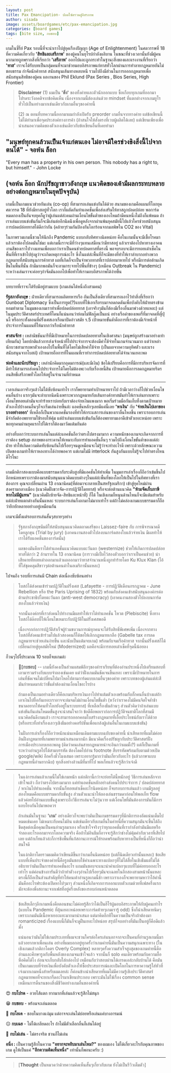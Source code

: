 ```yaml
---
layout: post
title: Pax Emancipation- ปลดโซ่ตรวนสู่อิสรภาพ
author: sisada
image: assets/boardgames/etc/pax-emancipation.jpg
categories: [board games]
tags: [bite size, กบชอบ]
---
```

เกมในซี่รี่ย์ Pax รอบนี้ที่จะนำเราไปสู่ยุคเรืองปัญญา (Age of Enlightenment) ในศตวรรษที่ 18 ที่ความคิดเกี่ยวกับ **'สิทธิและเสรีภาพ'** ของผู้คนในยุโรปกำลังผลิบาน ในขณะที่ช่วงเวลานั้นยังมีผู้คนมากมายถูกพรากสิ่งที่เรียกว่า **'เสรีภาพ'** ออกไปและถูกกระทำในฐานะสิ่งของและแรงงานที่เรียกว่า **'ทาส'** เราจะได้รับบทเป็นกลุ่มคนที่จะมาช่วยมอบอิสรภาพแก่ทาสทั่วโลกผ่านการทำลายกฎหมายอันไม่ชอบธรรม กำจัดนักค้าทาส สนับสนุนเส้นทางหลบหนี รวมไปถึงมีส่วนในการออกกฎหมายเพื่อสนับสนุนสิทธิของผู้คน ผลงานของ Phil Eklund (Pax Series , Bios Series, High Frontier)

> **​Disclaimer**
> (1) ผมเป็น **'ติ่ง'** ของทั้งค่ายและตัวนักออกแบบ ซื้อเกือบทุกเกมที่ออกมา โปรดระวังอคติจากข้อคิดเห็น เนื่องจากเกมนี้ต้องเล่นด้วย mindset ที่แตกต่างจากเกมยูโรทั่วไปเป็นอย่างมากเช่นเดียวกับเกมอื่นๆของค่ายนี้
> 
> (2) ณ ตอนที่บทความนี้ออกมาผมกำลังเปิดรับ preorder เกมอื่นจากทางค่าย แต่ข้อเขียนนี้ไม่ได้ทำมาเพื่อจุดประสงค์ทางการค้า (ถ้าสนใจให้สั่งตรงที่เวบผู้ผลิตได้เลย) แต่เขียนเพียงเพื่อนำเสนอความคิดของตัวเองเช่นเดียวกับข้อเขียนอื่นที่เคยทำมา


"มนุษย์ทุกคนล้วนเป็นเจ้าแก่ตนเอง ไม่อาจมีใครช่วงชิงสิ่งนี้ไปจากตนได้" - จอห์น ล็อก
----------------------------------------------------------------------------------


"Every man has a property in his own person. This nobody has a right to, but himself." - John Locke


(จอห์น ล๊อก นักปรัชญาชาวอังกฤษ แนวคิดของเค้ามีผลกระทบหลายอย่างต่อกฎหมายในยุคปัจจุบัน)
--------------------------------------


เกมนี้เป็นเกมแนวช่วยกันเล่น (co-op) ที่สามารถเล่นแข่งกันได้ด้วย สนามของเกมคือแผนที่โลกยุคศตวรรต 18 ที่ยังมีทาสอยู่ทั่วโลก เราก็ผลัดกันทำแอคชั่นเพื่อส่งเสริมให้ทาสถูกปลดปล่อย พอการ์ดหมดกองเป็นอันจบยุคก็ดูว่าผู้เล่นแต่ล่ะคนผ่านเงื่อนไขขั้นต่ำของเองไหมถ้ามีคนหนึ่งไม่ถึงก็แพ้หมด ถ้าเราเล่นแบบแข่งขันกันก็จะมีเล่นต่ออีกนิดนึงเพื่อดูหลังจากผ่านพ้นยุคสมัยนี้ไปแล้วใครช่วยสนับสนุนการปลดปล่อยทาสได้ดีกว่ากัน (คล้ายๆร่วมกันป้องกันโลกร้อนจากมลพิษใน CO2 ของ Vital)

ในภาพรวมเกมนี้ชวนให้นึกถึง Pandemic แบบกลับทิศทางนิดหน่อย คือในเกมนั้นจะมีเชื้อโรคมาแล้วเราต้องไปลดมันใช่มะ แต่เกมนี้เราจะมีที่ว่างๆแทนเสมือนว่ามีทาสอยู่ แล้วเราต้องไปหาทางเอาคนงานสีของเราไปวางแทนเพื่อบอกว่าเราเป็นคนช่วยปลดทาสที่ตรงนี้ พอจบรอบจะมีการทอยเต๋าเช็คในพื้นที่ที่เราเข้าไปยุ่งดูว่าจะเกิดเหตุการณ์อะไร ซึ่งในแต่ล่ะพื้นที่ก็จะมีของที่ทำให้เราลำบากอย่างพวกกฎหมายที่สนับสนุนการค้าทาส ผลที่เกิดก็จะเป็นจำพวกทาสที่เราปล่อยมาหายไป หรือมีการต่อต้านเกิดขึ้นในพื้นที่นั้น ถ้ามีมากพอมันก็จะลามกระจายไปพื้นที่ข้างๆ (เหมือน Outbreak ใน Pandemic) ระหว่างเล่นเราจะค่อยๆกำจัดมันออกไปเพื่อทำให้เรามอบอิสรภาพได้ง่ายขึ้น



---



บทบาทที่เราจะได้รับมีอยู่สามแบบ (เกมเล่นได้หนึ่งถึงสามคน)

**รัฐสภาอังกฤษ :** ฝ่ายเดียวที่สามารถผลิตทหารเรือ อันเป็นสิ่งเดียวที่สามารถเอาไว้ทำสิ่งที่เรียกว่า Gunboat Diplomacy ซึ่งเป็นการทูต(?)แบบที่ใช้เอาเรือรบมาจอดกดดันเพื่อบังคับให้ฝ่ายตรงข้ามยอมทำตาม ในมุมของเกมเราทำเพื่อปลดปล่อยทาส (เอาจริงๆมันก็ต้องมีเรื่องอื่นมาพ่วงด้วยแหละ) แต่ในมุมประวัติศาสตร์ประเทศที่โดนก็แน่นอนว่าย่อมไม่ฟิลกู๊ดเป็นแน่ อย่างเรือดำของเพอรี่ที่มาจอดที่ญี่ปุ่นงี้ หรือกระทั้่งตอนที่ฝรั่งเศสเอาเรือมาปิดอ่าวสมัย ร.5 เป้าหมายขั้นต่ำคือการที่เราต้องมีเจ้าหน้าที่ประจำการในแผนที่ให้มากกว่าเรือนักค้าทาส

**ศาสนจักร :** เหล่ามิชชันนารีที่มีเป้าหมายในการปลดปลอยทาสในเชิงศาสนา (มนุษย์ถูกสร้างมาอย่างเท่าเทียมกัน) โดยปกติแล้วการส่งเจ้าหน้าที่ไปประจำการจะต้องมีค่าใช้จ่ายในเกมจำนวนมาก แต่ว่าเหล่านักบวชสามารถพาตัวเองลงไปในพื้นที่ได้โดยไม่เสียค่าใช้จ่าย (เป็นผลจากความอุทิศตัว และแรงสนับสนุนจากโบสถ์) เป้าหมายถือการที่ในแผนที่เราทำการปลดปล่อยทาสได้จำนวนเยอะพอ

**พ่อค้าและนักปรัชญา :** เหล่านักคิดมากอุดมการณ์(และมีเงิน) ข้อได้เปรียบคือการที่มีการบริหารจัดการที่ดีทำให้สามารถส่งคนไปประจำการได้โดยไม่ต้องพะวงกับเรื่องหนี้สิน เป้าหมายคือการลดกฎหมายริดรอนสิทธิ์เสรีภาพทั่วโลกให้อยู่ในจำนวนที่กำหนด



---



เวลาเล่นเอาจริงๆแล้วไม่ได้ซับซ้อนเท่าไร เราก็พยายามทำเป้าหมายเราไป ถ้ามีเวลาว่างก็ไปช่วยเงื่อนไขคนอื่นบ้าง แรกๆมันจะลำบากนิดนึงเพราะพวกกฎหมายกับเส้นทางค้าทาสมันทำให้เราเล่นยากเพราะเงื่อนไขทอยเต๋ามันจะทำร้ายเราบ่อยกับเราต้องจ่ายเงินแพงมาก พอเริ่มร่วมมือกันเก็บทิ้งตามเป้าหมายตัวเองไปบ้างคนอื่นๆก็จะเริ่มเล่นง่ายขึ้นล่ะ แอคชั่นหลักๆเลยมีแค่นี้เลย **'หาเงิน'** กับ **'จ่ายเงินไปเอาของบางอย่างออก'** ที่เหลือก็เป็นพวกแอคชั่นรองที่ทำให้กระแสการเล่นของเราลื่นไหลขึ้น เพราะรอบการเล่นมีจำกัดต้องพยายามใช้รอบให้คุ้ม แต่ถ้าเล่นแบบแข่งขันกันก็ต้องพยายามเอาดีเข้าตัวเยอะหน่อย เพราะพอทุกคนผ่านยุคแรกไปได้เราก็ต้องมาวัดแต้มกันต่อ

อย่างที่บอกว่าระบบการเล่นในแต่ล่ะแอคชั่นถือว่าตรงไปตรงมามาก ความหนักของเกมจะเกิดจากการที่เราต้อง setup สภาพของกระดานให้เหมาะกับการทำแอคชั่นอื่นๆ รวมไปถึงเงื่อนไขขั้นต่ำของแต่ล่ะฝ่าย ทำให้เกิดความคิดทับซ้อนกันไปเรื่อยๆจนดูเหมือนจะไม่รู้ว่าจะทำอะไรดี เพราะด้วยลักษณะความเปิดของเกมทำให้เราหลงทางได้ง่ายพอควร แต่เกมไม่มี interlock กันสูงกันแบบไม่รู้จะไปทำตรงไหนดีไรงี้นะ


---



เกมมีกติกาสองแบบคือแบบธรรมดากับระดับสูงที่มีแอคชั่นให้ทำเพิ่ม ในมุมการเล่าเรื่องก็ถือว่าเข้มขึ้นไปอีกหน่อยเพราะเราต้องมาสนับสนุนแนวคิดแบบต่างๆในแต่ล่ะพื้นที่ของโลกให้เป็นไปในทิศทางที่เราต้องการ คุณจะเปลี่ยนผ่าน 13 อาณานิคม(ที่ต่อมาจะกลายเป็นสหรัฐอเมริกา) เข้าสู่ยุคใหม่ผ่านสงครามกลางเมือง (แนวคิดฝั่งขวาจัด-การปฎิวัติโดยทาส) หรือจะต่อต้านแนวคิด **"ห้ามจัดเก็บภาษีหากไม่มีผู้แทน"** (แนวคิดฝั่งซ้ายจัด-สิทธิและหน้าที่) ก็ได้ ในเชิงเกมก็หนุนด้านไหนก็จะมีแต้มสำหรับแต่ล่ะฝ่ายแตกต่างกันนั้นแหละ ระบบการเล่นก็งอกมาไม่มากเท่าไร แต่ถ้าไม่คล่องเกมแบบธรรมดาก็ถือว่ายึกยักหลายอย่างอยู่เหมือนกัน

เกมจะมีตั้งแต่รอบการเล่นสั้นๆสบายๆอย่าง

> รัฐสภาอังกฤษมีมติให้สนับสนุนแนวคิดตลาดเสรีของ Laissez-faire กับ การพิจารณาคดีโดยลูกขุน (Trial by jury) (เอาคนงานสองตัวไปลงบนการ์ดสองใบแล้วจ่ายเงิน มีผลทำให้เราได้รับแอคชั่นของการ์ดนั้น)
> 
> ผลของมันคือเราได้ทำแอคชั่นแนวคิดแบบตะวันตก (westernize) ช่วยให้เกิดการปลดปล่อยทาสได้กว่า 2 ล้านรายใน 13 อาณานิคม (การวางมีเปิ้ลไว้สองตัวบอกว่าเราเป็นคนช่วย) น่าเสียดายที่ทอยเต๋าออกมาแล้วผลออกมาว่าทาสจำนวนหนึ่งถูกทำร้ายโดย Ku Klux Klan (ไอ้ที่ใส่ชุดคลุมสีขาวๆต่อต้านคนดำในอเมริกานั้นแหละ)


ไปจนถึง รอบที่การเล่นมี Chain ต่อเนื่องซับซ้อนอย่าง

> โบสถ์ได้ส่งคนเข้าร่วมปฎิวัติในฝรั่งเศส (Lafayette - การปฏิวัติเดือนกรกฎาคม - June Rebellion หรือ the Paris Uprising of 1832) พร้อมกับส่งคนเข้าสนับสนุนองค์กรต่อต้านประชาธิปไตยตะวันตก (anti-west democracy) (เอาคนงานสองตัวไปลงบนการ์ดสองใบแล้วจ่ายเงิน)
> 
> จากนั้นองค์กรที่เราส่งคนไปทำงานมีผลทำให้เราได้ทำแอคชั่น โหวต (Plebiscite) ซึ่งทางโบสถ์ได้ล๊อบบี้ให้เงื่อนไขเหมาะกับปฎิวัติในฝรั่งเศสพอดี
> 
> เนื่องจากก่อการปฎิวัติสำเร็จผู้ร่วมขบวนการณ์ทุกคนจะได้รับสิทธิ์พิเศษเพิ่ม เนื่องจากทางโบสถ์ที่ส่งคนเข้าร่วมไปแล้วสองคนก็ได้ขอให้เลิกกฎหมายเกลือ (Gabelle tax การลดกฎหมายจะช่วยเล่นง่ายขึ้น และนับเป็นแต้มจบเกม) พร้อมกับจมเรือค้าทาส จากนั้นฝรั่งเศสก็ได้เปลี่ยนถ่ายสู่ยุคสมัยใหม่ (Modernized) ผลคือจะมีการทอยเต๋าเช็คที่จุดนี้น้อยลง


ก็วนๆไปงี้ประมาณ 10 รอบก็จบเกมล่ะ

> 🐸**[กบชอบ]** -- เกมนี้ยังคงเป็นส่วนผสมพิลึกๆของตำราเรียนที่ต้องอ่านประหนึ่งไปเตรียมสอบที่เอามารวมร่างกับแบบจำลองเช่นเคย แต่ว่าฝั่งเกมมันชัดเจนขึ้นเยอะ เพราะมีเป้าหมายในการเล่นที่ชัดเจนไม่เปลี่ยนไปมาไหลไปตามการ์ดแบบเกมอื่นๆของค่าย เพราะบทของผู้เล่นแต่ล่ะสีมันกำหนดมาล่ะว่าขั้นต่ำต้องผ่านเงื่อนไขอะไรบ้าง
> 
> ถ้ามองเป็นเกมอย่างเดียวก็คือเกมบริหารเงินเอาไปทำแต้มตัวเองพร้อมกับกั๊กคนอื่นบ้างแต่ถ้าเอาเงินไปยื้อกันเยอะเราอาจจะล่มจมไม่ผ่านเงื่อนไขขั้นต่ำ (หวังว่าเราคงไม่มีคนจิตใจต่ำช้าขนาดอยากให้คนทั่วโลกยังอยู่ในระบบทาส) ที่เหลือเรื่องธีมล้วนๆ ส่วนตัวคิดว่าถ้าเล่นแบบแข่งขันกันเล่นโหมดขั้นสูงจะน่าสนใจกว่า ข้อดีคือพอเราก่อการปฎิวัติจนชาติโลกที่สามมีแนวคิดอันดีงามแล้ว เราจะสามารถออกคอมโบสร้างกฎหมายที่เอื้อประโยชน์กับเราได้ด้วย (หรือกระทั้งทำเรื่องเลวๆเชิงธีมอย่างคอรัปชั่นเพื่อแกล้งผู้เล่นอื่นในเกมแบบแข่งขัน)
> 
> ในฝั่งการเล่าเรื่องก็ถือว่าหนักแน่นเหมือนเดิมตามแบบฉบับของค่ายนี้ น่าเสียดายที่ผมไม่ค่อยอินฝั่งกฎหมายที่เกมพยายามนำเสนอมากนัก มีแนวคิดเรื่องปรัชญากับประวัติศาสตร์ฝั่งการเมืองประกอบเยอะพอดู (คิดว่าคนเล่นสายกฎหมายน่าจะอินกว่าผมมั้ง?) แต่ก็เป็นเกมที่ระหว่างอ่านรูลไปได้สามบรรทัด ต้องโดดไปอ่าน footnote สี่บรรทัดพร้อมกับตามด้วยเปิด google/wiki อีกครึ่งชั่วโมงเสมอ เพราะอยากรู้มากว่ามันเกี่ยวกับอะไร (แล้วภาษาแบบกฎหมายนี้อ่านยากฉิบ) ทุกสิ่งอย่างล้วนมีที่มาที่ไป พอเก็ทแล้วจะรู้สึกว่าเจ๋งดี




---



> ในแง่การเล่นแล้วเกมนี้ไม่ใช่เกมหนัก แต่กติกานี้กว่าจะย่อยได้นี้หนักอยู่ วิธีการเล่นหลักจากเข้าใจแล้ว ถือว่าตรงไปตรงมามาก แค่ทำแอคชั่นหลักอย่างส่งคนไปประจำการ / ปลดปล่อยทาส / หาเงินไปทำแอคชั่น จากนั้นก็ทอยเต๋าเช็คอะไรนิดหน่อย ก็จบรอบการเล่นแล้ว เกมมีรูลอยู่สองโหมดคือแบบธรรมดากับขั้นสูง ส่วนตัวแนะนำให้ลองเล่นธรรมดาก่อนให้พอเก็ท flow แล้วค่อยไปอ่านแบบขั้นสูงเพราะถึงวิธีการเล่นจะไม่วุ่นวาย แต่เงื่อนไขที่มันต้องการมันก็มีการแอบโยงกันไปมาพอควร
> 
> ถ้าเล่นมันในฐานะ **'เกม'** อย่างเดียวก็จะพบว่ามันเป็นเกมธรรมดาๆที่มีกติการองอัดแน่นเต็มไปหมดเช่นเคย ไม่เหมาะกับคนไม่อิน แต่เช่นเดียวกับเกมอื่นในค่ายนี้ที่ความสนุกมันจะขึ้นได้ถึงขีดสุดต่อเมื่อคุณเป็นคนอ่านรูลมาเอง หรือเข้าใจจริงๆว่าทุกแอคชั่นที่เรากำลังทำมันมีผลหรือจำลองอะไรออกมาจากโลกความจริง คือถ้าไม่อินธีมก็อาจจะรู้สึกว่าช่างไม่คุ้มค่ากับเวลาที่เสียไปเลย แต่ถ้าเก็ทแล้วล่ะก็การชิงพื้นที่แก้สถานะการณ์ให้รอดพร้อมกับหาทางเป็นที่หนึ่งก็ถือว่าน่าสนใจดี
> 
> ในแง่กติกาโดยรวมผมคิดว่าเขียนดีขึ้นกว่าเกมอื่นนิดหน่อย (แต่ก็นิดเดียวเท่านั้นแหละ) ข้อเสียแบบที่เห็นประจำของค่ายนี้คือรูลมันชอบใช้คำเฉพาะทางแปลกๆที่ไม่ได้สื่อในเชิงธีมแต่ไม่ได้อธิบายว่ามันเป็นการทำแอคชั่นอะไร แถมมันชอบจะแนะนำคำแปลกๆแบบที่ไม่ค่อยบอกอะไรเท่าไร แต่ค่อนข้างการันตีว่าถ้าทำตัวงงๆอ่านไปเรื่อยๆมันจะเฉลยในอีกสองสามหน้านั้นแหละ ตรงนี้ก็ถือเป็นส่วนสำคัญที่ทำให้คนเค้าอ่านรูลเกมนี้ช้า เพราะเราเองก็จะพยายามหาว่าไอ้คำนี้มันคืออะไรฟระต้องเปิดหาไปๆมาๆ ส่วนหนึ่งก็เกิดจากการออกแบบตัวเกมด้วยที่เฟสครึ่งแรกมักจะต้องพึ่งสถานะจากเฟสที่อยู่ครึ่งหลังของรอบก่อนหน้าตลอด




---



> ข้อเสียเล็กๆอีกเกมหนึ่งคือตอนชนะไม่ค่อยรู้สึกว่าได้เป็นฮีโร่ผู้มอบอิสระภาพให้กับผู้คนเท่าไร (แบบใน Pandemic ที่ลุ้นเยอะหน่อยเพราะการ์ดท้ายๆเกมเรารู้ odd) ซึ่งก็น่าเสียดายนิดๆเพราะเกมมันมีเนื้อหาเยอะแยะมากมานำเสนอ แต่มาคิดอีกทีในความเป็นจริงถ้าต้องมา romanticized เรื่องแบบนี้ก็มันก็จะดูฝืนเยอะไปหน่อย สรุปก็จบอย่างที่มันเป็นอยู่ก็คือดีแล้วมั้ง
> 
> แน่นอนว่ามันไม่ใช่เกมประเภทที่ผมจะชวนใครต่อใครเล่นนอกจากจะเป็นคนที่อ่านรูลเกมนี้มาแล้วอยากหาเพื่อนเล่น อย่างที่ผมบอกอยู่ทุกครั้งว่าเกมค่ายนี้มันเป็นความสนุกเฉพาะทาง (ในเชิงเกมแล้วกติกาโคตร Overly Complex) หลายๆครั้งความสำเร็จสูงสุดของเกมค่ายนี้คือ อ่านและศึกษารูลกับพื้นหลังของเกมจนเข้าใจแล้ว จากนั้นก็ solo คนเดียวพร้อมกับความอื้อหือคิดได้ไง ก่อนจะเก็บกลับใส่กล่องไป เหมือนกับว่าสอบผ่านได้เกรดเอล่ะกลับบ้านได้ คือมันเป็นเกมแบบที่จ่ายเงินเพื่อบังคับตัวเองให้ซื้อประสบการณ์และเปิดโลกในการหาความรู้ใส่หัวที่เจ๋งมากเกมหนึ่งสำหรับผมเลยล่ะ ก็ค่อนข้างน่าเสียดายที่ผมไม่มีความรู้เชิงประวัติศาสตร์กฎหมายพอที่จะยกเกร็ดอะไรมาเขียนประกอบ เพราะมันไม่ใช่เรื่อง common sense เหมือนการดิ้นรนของสิ่งมีชีวิตอย่างเกมอื่นของค่ายนี้


😍 **กบโปรด** - อวยไส้แตก ยากมากที่เล่นแล้วจะรู้สึกไม่สนุก

😁 **กบชอบ** - พร้อมจะเล่นตลอด

🙂 **กบโอเค** - ชอบในบางแง่มุม แต่อาจจะเล่นไม่บ่อยหรือเล่นแค่บางอารมณ์

😐 **กบเฉย** - ไม่ได้เกลียดอะไร ถ้าไม่มีตัวเลือกอื่นก็เล่นได้อยู่

🖕 **กบไม่เล่น** - ไม่ตรงจริต ชวนก็ไม่เล่น

**อนึ่ง :** เป็นความรู้สึกในความ **"อยากจะหยิบมาเล่นไหม?"** ของผมเอง ไม่ได้เกี่ยวอะไรกับคุณภาพของเกม ดูให้เป็นแค่ **"อีกความคิดเห็นหนึ่ง"** เท่านั้นก็พอนะครับ :)



---



> 
> [**Thought** เป็นหมวดว่าด้วยความคิดเห็นสั้นๆเกี่ยวกับเกม ยังไม่เป็นรีวิวเต็มตัว]
> 
> 
> 


 